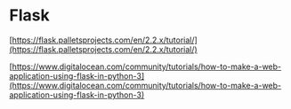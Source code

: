 # Flask

[https://flask.palletsprojects.com/en/2.2.x/tutorial/](https://flask.palletsprojects.com/en/2.2.x/tutorial/)

[https://www.digitalocean.com/community/tutorials/how-to-make-a-web-application-using-flask-in-python-3](https://www.digitalocean.com/community/tutorials/how-to-make-a-web-application-using-flask-in-python-3)